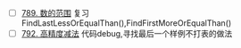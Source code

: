 - [ ] [789. 数的范围](https://www.acwing.com/problem/content/description/791/)
复习FindLastLessOrEqualThan(),FindFirstMoreOrEqualThan()  
- [ ] [792. 高精度减法](https://www.acwing.com/problem/content/794/)
代码debug,寻找最后一个样例不打表的做法  